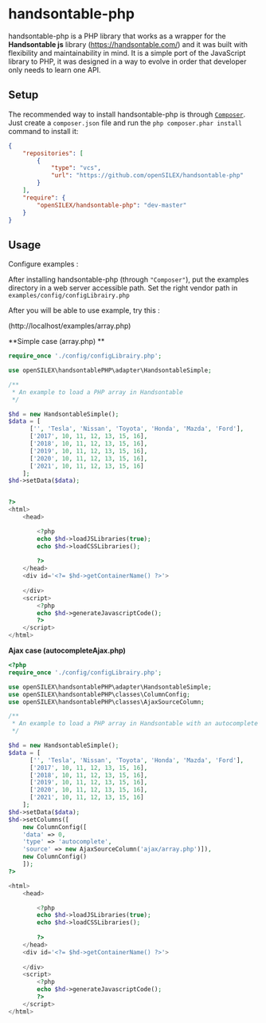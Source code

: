 handsontable-php
=============

handsontable-php is a PHP library that works as a wrapper for the **Handsontable js** library (https://handsontable.com/) and it was built with flexibility and maintainability in mind.
It is a simple port of the JavaScript library to PHP, it was designed in a way to evolve in order that developer only needs to learn one API.


Setup
-----

The recommended way to install handsontable-php is through  [`Composer`](http://getcomposer.org). Just create a ``composer.json`` file and run the ``php composer.phar install`` command to install it:
```json
{
    "repositories": [
        {
            "type": "vcs",
            "url": "https://github.com/openSILEX/handsontable-php"
        }
    ],
    "require": {
        "openSILEX/handsontable-php": "dev-master"
    }
}
```

Usage
-----

Configure examples : 

After installing handsontable-php (through ``"Composer"``), put the examples directory in a web server accessible path.
Set the right vendor path in ``examples/config/configLibrairy.php``

After you will be able to use example, try this :

(http://localhost/examples/array.php)


**Simple case (array.php) **

```php
require_once './config/configLibrairy.php';

use openSILEX\handsontablePHP\adapter\HandsontableSimple;

/**
 * An example to load a PHP array in Handsontable
 */

$hd = new HandsontableSimple();
$data = [
      ['', 'Tesla', 'Nissan', 'Toyota', 'Honda', 'Mazda', 'Ford'],
      ['2017', 10, 11, 12, 13, 15, 16],
      ['2018', 10, 11, 12, 13, 15, 16],
      ['2019', 10, 11, 12, 13, 15, 16],
      ['2020', 10, 11, 12, 13, 15, 16],
      ['2021', 10, 11, 12, 13, 15, 16]
    ];
$hd->setData($data);


?>
<html>
    <head>

        <?php
        echo $hd->loadJSLibraries(true);
        echo $hd->loadCSSLibraries();
        
        ?>
    </head>
    <div id='<?= $hd->getContainerName() ?>'>
        
    </div>
    <script>
        <?php
        echo $hd->generateJavascriptCode();
        ?>
    </script>
</html>

```

**Ajax case (autocompleteAjax.php)**

```php
<?php
require_once './config/configLibrairy.php';

use openSILEX\handsontablePHP\adapter\HandsontableSimple;
use openSILEX\handsontablePHP\classes\ColumnConfig;
use openSILEX\handsontablePHP\classes\AjaxSourceColumn;

/**
 * An example to load a PHP array in Handsontable with an autocomplete column create from an ajax source
 */

$hd = new HandsontableSimple();
$data = [
      ['', 'Tesla', 'Nissan', 'Toyota', 'Honda', 'Mazda', 'Ford'],
      ['2017', 10, 11, 12, 13, 15, 16],
      ['2018', 10, 11, 12, 13, 15, 16],
      ['2019', 10, 11, 12, 13, 15, 16],
      ['2020', 10, 11, 12, 13, 15, 16],
      ['2021', 10, 11, 12, 13, 15, 16]
    ];
$hd->setData($data);
$hd->setColumns([
    new ColumnConfig([
    'data' => 0,
    'type' => 'autocomplete',
    'source' => new AjaxSourceColumn('ajax/array.php')]),
    new ColumnConfig()
    ]);
?>

<html>
    <head>

        <?php
        echo $hd->loadJSLibraries(true);
        echo $hd->loadCSSLibraries();
        
        ?>
    </head>
    <div id='<?= $hd->getContainerName() ?>'>
        
    </div>
    <script>
        <?php
        echo $hd->generateJavascriptCode();
        ?>
    </script>
</html>
```
